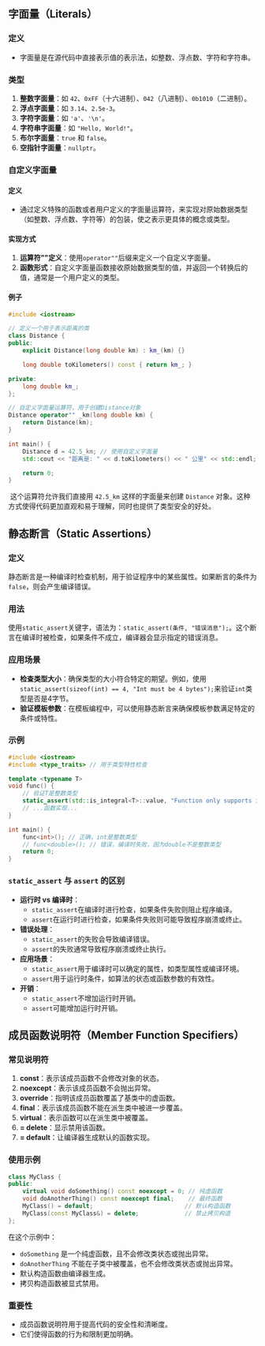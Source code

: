 ## 字面量（Literals）

### 定义
- 字面量是在源代码中直接表示值的表示法，如整数、浮点数、字符和字符串。

### 类型
1. **整数字面量**：如 `42`、`0xFF`（十六进制）、`042`（八进制）、`0b1010`（二进制）。
2. **浮点字面量**：如 `3.14`、`2.5e-3`。
3. **字符字面量**：如 `'a'`、`'\n'`。
4. **字符串字面量**：如 `"Hello, World!"`。
5. **布尔字面量**：`true` 和 `false`。
6. **空指针字面量**：`nullptr`。

### 自定义字面量

#### 定义
- 通过定义特殊的函数或者用户定义的字面量运算符，来实现对原始数据类型（如整数、浮点数、字符等）的包装，使之表示更具体的概念或类型。

#### 实现方式
1. **运算符""定义**：使用`operator""`后缀来定义一个自定义字面量。
2. **函数形式**：自定义字面量函数接收原始数据类型的值，并返回一个转换后的值，通常是一个用户定义的类型。

#### 例子
```cpp
#include <iostream>

// 定义一个用于表示距离的类
class Distance {
public:
    explicit Distance(long double km) : km_(km) {}

    long double toKilometers() const { return km_; }

private:
    long double km_;
};

// 自定义字面量运算符，用于创建Distance对象
Distance operator"" _km(long double km) {
    return Distance(km);
}

int main() {
    Distance d = 42.5_km; // 使用自定义字面量
    std::cout << "距离是: " << d.toKilometers() << " 公里" << std::endl;

    return 0;
}
```

​	这个运算符允许我们直接用 `42.5_km` 这样的字面量来创建 `Distance` 对象。这种方式使得代码更加直观和易于理解，同时也提供了类型安全的好处。

## 静态断言（Static Assertions）

### 定义
静态断言是一种编译时检查机制，用于验证程序中的某些属性。如果断言的条件为`false`，则会产生编译错误。

### 用法
使用`static_assert`关键字，语法为：`static_assert(条件, "错误消息");`。这个断言在编译时被检查，如果条件不成立，编译器会显示指定的错误消息。

### 应用场景
- **检查类型大小**：确保类型的大小符合特定的期望。例如，使用`static_assert(sizeof(int) == 4, "Int must be 4 bytes");`来验证`int`类型是否是4字节。
- **验证模板参数**：在模板编程中，可以使用静态断言来确保模板参数满足特定的条件或特性。

### 示例
```cpp
#include <iostream>
#include <type_traits> // 用于类型特性检查

template <typename T>
void func() {
    // 验证T是整数类型
    static_assert(std::is_integral<T>::value, "Function only supports integral types");
    // ...函数实现...
}

int main() {
    func<int>(); // 正确，int是整数类型
    // func<double>(); // 错误，编译时失败，因为double不是整数类型
    return 0;
}
```

### `static_assert` 与 `assert` 的区别
- **运行时 vs 编译时**：
  - `static_assert`在编译时进行检查，如果条件失败则阻止程序编译。
  - `assert`在运行时进行检查，如果条件失败则可能导致程序崩溃或终止。
- **错误处理**：
  - `static_assert`的失败会导致编译错误。
  - `assert`的失败通常导致程序崩溃或终止执行。
- **应用场景**：
  - `static_assert`用于编译时可以确定的属性，如类型属性或编译环境。
  - `assert`用于运行时条件，如算法的状态或函数参数的有效性。
- **开销**：
  - `static_assert`不增加运行时开销。
  - `assert`可能增加运行时开销。

## 成员函数说明符（Member Function Specifiers）

### 常见说明符
1. **const**：表示该成员函数不会修改对象的状态。
2. **noexcept**：表示该成员函数不会抛出异常。
3. **override**：指明该成员函数覆盖了基类中的虚函数。
4. **final**：表示该成员函数不能在派生类中被进一步覆盖。
5. **virtual**：表示函数可以在派生类中被覆盖。
6. **= delete**：显示禁用该函数。
7. **= default**：让编译器生成默认的函数实现。

### 使用示例
```cpp
class MyClass {
public:
    virtual void doSomething() const noexcept = 0; // 纯虚函数
    void doAnotherThing() const noexcept final;    // 最终函数
    MyClass() = default;                          // 默认构造函数
    MyClass(const MyClass&) = delete;             // 禁止拷贝构造
};
```

在这个示例中：
- `doSomething` 是一个纯虚函数，且不会修改类状态或抛出异常。
- `doAnotherThing` 不能在子类中被覆盖，也不会修改类状态或抛出异常。
- 默认构造函数由编译器生成。
- 拷贝构造函数被显式禁用。

### 重要性
- 成员函数说明符用于提高代码的安全性和清晰度。
- 它们使得函数的行为和限制更加明确。
